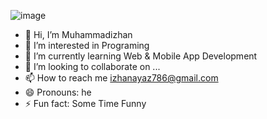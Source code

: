 ![image](https://github.com/Muhammadizhan/Muhammadizhan/assets/153577919/ad15d9a3-5920-4aed-8845-6bfbf3941199)

- 👋 Hi, I’m Muhammadizhan
- 👀 I’m interested in Programing
- 🌱 I’m currently learning Web & Mobile App Development
- 💞️ I’m looking to collaborate on ...
- 📫 How to reach me izhanayaz786@gmail.com
- 😄 Pronouns: he
- ⚡ Fun fact: Some Time Funny 

<!---
Muhammadizhan/Muhammadizhan is a ✨ special ✨ repository because its `README.md` (this file) appears on your GitHub profile.
You can click the Preview link to take a look at your changes.
--->
